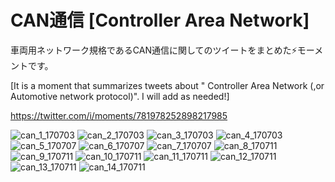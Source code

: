 # CAN通信 [Controller Area Network]

車両用ネットワーク規格であるCAN通信に関してのツイートをまとめた⚡モーメントです。

[It is a moment that summarizes tweets about " Controller Area Network (,or Automotive network protocol)". I will add as needed!]

https://twitter.com/i/moments/781978252898217985

![can_1_170703](https://user-images.githubusercontent.com/25688193/29316048-54c1416e-8201-11e7-931e-eba9e7465aac.jpg)
![can_2_170703](https://user-images.githubusercontent.com/25688193/29316049-54d59682-8201-11e7-9542-dc91ed941a50.jpg)
![can_3_170703](https://user-images.githubusercontent.com/25688193/29316050-54e30f10-8201-11e7-9b4b-de614ac219e2.jpg)
![can_4_170703](https://user-images.githubusercontent.com/25688193/29316051-54ea6940-8201-11e7-97cf-714eb2819f5c.jpg)
![can_5_170707](https://user-images.githubusercontent.com/25688193/29316052-54ed7ab8-8201-11e7-85e9-4d449a7b8229.jpg)
![can_6_170707](https://user-images.githubusercontent.com/25688193/29316053-54ee1b9e-8201-11e7-89f6-83518c33a20c.jpg)
![can_7_170707](https://user-images.githubusercontent.com/25688193/29316056-5504b35e-8201-11e7-9eb9-7892e239dde4.jpg)
![can_8_170711](https://user-images.githubusercontent.com/25688193/29316054-54f98056-8201-11e7-9f43-990995f7ec14.jpg)
![can_9_170711](https://user-images.githubusercontent.com/25688193/29316057-550660e6-8201-11e7-8bc4-6f02d94356c0.jpg)
![can_10_170711](https://user-images.githubusercontent.com/25688193/29316058-550d4c8a-8201-11e7-9af6-cc476b9b1a12.jpg)
![can_11_170711](https://user-images.githubusercontent.com/25688193/29316059-55119092-8201-11e7-8df7-662ee85cfc98.jpg)
![can_12_170711](https://user-images.githubusercontent.com/25688193/29316060-55145d9a-8201-11e7-866f-8b574bc1919a.jpg)
![can_13_170711](https://user-images.githubusercontent.com/25688193/29316061-551caf72-8201-11e7-8bf1-1ad7c4973087.jpg)
![can_14_170711](https://user-images.githubusercontent.com/25688193/29316062-552927f2-8201-11e7-94f8-8b5f71b2d384.jpg)
